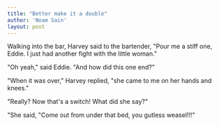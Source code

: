 ```yaml
---
title: "Better make it a double"
author: 'Noam Sain'
layout: post
---
```


Walking into the bar, Harvey said to the bartender, "Pour me a stiff one, Eddie. I just had another fight with the little woman."

"Oh yeah," said Eddie. "And how did this one end?"

"When it was over," Harvey replied, "she came to me on her hands and knees."

"Really? Now that's a switch! What did she say?"

"She said, "Come out from under that bed, you gutless weasel!!!"
